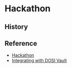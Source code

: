 # Hackathon

## History

## Reference
* [Hackathon](https://en.wikipedia.org/wiki/Hackathon)
* [Integrating with DOSI Vault]()